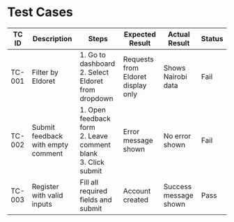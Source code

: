 # Test Cases

| TC ID | Description | Steps | Expected Result | Actual Result | Status |
|-------|-------------|--------|------------------|----------------|--------|
| TC-001 | Filter by Eldoret | 1. Go to dashboard <br> 2. Select Eldoret from dropdown | Requests from Eldoret display only | Shows Nairobi data | Fail |
| TC-002 | Submit feedback with empty comment | 1. Open feedback form <br> 2. Leave comment blank <br> 3. Click submit | Error message shown | No error shown | Fail |
| TC-003 | Register with valid inputs | Fill all required fields and submit | Account created | Success message shown | Pass |
